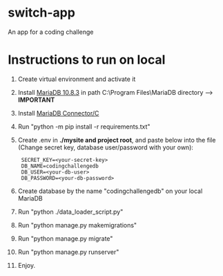 # switch-app
An app for a coding challenge

# Instructions to run on local
1. Create virtual environment and activate it
2. Install [MariaDB 10.8.3](https://archive.mariadb.org//mariadb-10.8.3/winx64-packages/mariadb-10.8.3-winx64.msi) in path C:\Program Files\MariaDB directory --> **IMPORTANT**
3. Install [MariaDB Connector/C](https://mariadb.com/download-confirmation?group-name=Data%20Access&release-notes-uri=https%3A%2F%2Fmariadb.com%2Fkb%2Fen%2Fmariadb-connector-c-332-release-notes%2F&documentation-uri=https%3A%2F%2Fmariadb.com%2Fkb%2Fen%2Fmariadb-connector-c%2F&download-uri=https%3A%2F%2Fdlm.mariadb.com%2F2453937%2FConnectors%2Fc%2Fconnector-c-3.3.2%2Fmariadb-connector-c-3.3.2-win64.msi&product-name=C%20connector&download-size=20.67%20MB)
4. Run "python -m pip install -r requirements.txt"
5. Create .env in **./mysite and project root**, and paste below into the file (Change secret key, database user/password with your own):

        SECRET_KEY=<your-secret-key>
        DB_NAME=codingchallengedb
        DB_USER=<your-db-user>
        DB_PASSWORD=<your-db-password>

6. Create database by the name "codingchallengedb" on your local MariaDB
7. Run "python ./data_loader_script.py"
8. Run "python manage.py makemigrations"
9. Run "python manage.py migrate"
10. Run "python manage.py runserver"
11. Enjoy.

